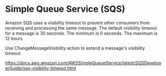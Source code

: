 # Simple Queue Service (SQS)

Amazon SQS uses a visibility timeout to prevent other consumers from receiving and processing the same message. The default visibility timeout for a message is 30 seconds. The minimum is 0 seconds. The maximum is 12 hours

Use ChangeMessageVisibility action to extend a message's visibility timeout

https://docs.aws.amazon.com/AWSSimpleQueueService/latest/SQSDeveloperGuide/sqs-visibility-timeout.html

